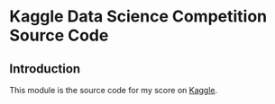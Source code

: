 # Kaggle Data Science Competition Source Code

## Introduction
This module is the source code for my score on [Kaggle](https://www.kaggle.com/competitions).
